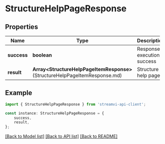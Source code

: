 # StructureHelpPageResponse


## Properties

Name | Type | Description | Notes
------------ | ------------- | ------------- | -------------
**success** | **boolean** | Response execution success | [default to true]
**result** | **Array&lt;StructureHelpPageItemResponse&gt;**(StructureHelpPageItemResponse.md) | Structure of help page | [default to undefined]

## Example

```typescript
import { StructureHelpPageResponse } from 'streamvi-api-client';

const instance: StructureHelpPageResponse = {
    success,
    result,
};
```

[[Back to Model list]](../README.md#documentation-for-models) [[Back to API list]](../README.md#documentation-for-api-endpoints) [[Back to README]](../README.md)
